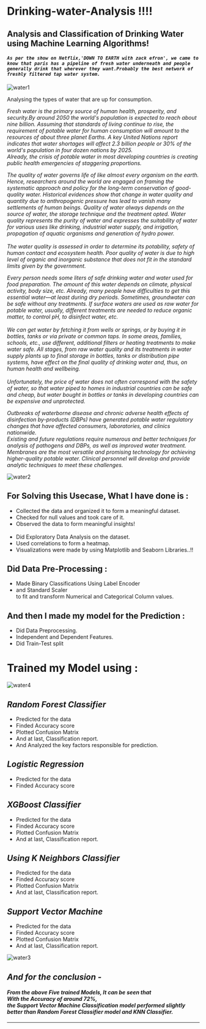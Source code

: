 # Drinking-water-Analysis !!!!
## Analysis and Classification of Drinking Water using Machine Learning Algorithms!

#### _`As per the show on Netflix,'DOWN TO EARTH with zack efron', we came to know that paris has a pipeline of fresh water underneath and people generally drink that wherever they want.Probably the best network of freshly filtered tap water system.`_

![water1](https://user-images.githubusercontent.com/73397927/148592298-147b94fb-9bd0-40a3-9d9c-33d326b0f085.jpg)

Analysing the types of water that are up for consumption.


_Fresh water is the primary source of human health, prosperity, and security.By around 2050 the world's population is expected to reach about nine billion.
Assuming that standards of living continue to rise, the requirement of potable water for human consumption will amount to the resources of about three planet Earths.
A key United Nations report indicates that water shortages will affect 2.3 billion people or 30% of the world's population in four dozen nations by 2025. <br> Already, the crisis of potable water in most developing countries is creating public health emergencies of staggering proportions._


_The quality of water governs life of like almost every organism on the earth.
Hence, researchers around the world are engaged on framing the systematic approach and policy for
the long-term conservation of good-quality water.
Historical evidences show that change in water quality and quantity due to anthropogenic pressure
has lead to vanish many settlements of human beings. Quality of water always depends on the
source of water, the storage technique and the treatment opted.
Water quality represents the purity of water and expresses the suitability of water for various uses
like drinking, industrial water supply, and irrigation, propagation of aquatic organisms and generation
of hydro power. <br><br> The water quality is assessed in order to determine its potability, safety of human contact and
ecosystem health. Poor quality of water is due to high level of organic and inorganic substance that
does not fit in the standard limits given by the government._


_Every person needs some liters of safe drinking water and water used for food preparation.
The amount of this water depends on climate, physical activity, body size, etc.
Already, many people have difficulties to get this essential water—at least during dry periods.
Sometimes, groundwater can be safe without any treatments. If surface waters are used as raw water
for potable water, usually, different treatments are needed to reduce organic matter, to control pH, to
disinfect water, etc. <br><br> We can get water by fetching it from wells or springs, or by buying it in bottles, tanks or via private or
common taps. In some areas, families, schools, etc., use different, additional filters or heating
treatments to make water safe. All stages, from raw water quality and its treatments in water supply
plants up to final storage in bottles, tanks or distribution pipe systems, have effect on the final quality
of drinking water and, thus, on human health and wellbeing. <br><br> Unfortunately, the price of water does not often correspond with the safety of water, so that water
piped to homes in industrial countries can be safe and cheap, but water bought in bottles or tanks in
developing countries can be expensive and unprotected._

_Outbreaks of waterborne disease and chronic adverse health effects of disinfection by-products
(DBPs) have generated potable water regulatory changes that have affected consumers, laboratories,
and clinics nationwide.<br>Existing and future regulations require numerous and better techniques for analysis of pathogens
and DBPs, as well as improved water treatment.<br>Membranes are the most versatile and promising technology for achieving higher-quality potable
water. Clinical personnel will develop and provide analytic techniques to meet these challenges._

![water2](https://user-images.githubusercontent.com/73397927/148593644-9c2f1e51-3c8d-4664-b8ab-e2c67ea4c192.jpg)


## For Solving this Usecase, What I have done is :
- Collected the data and organized it to form a meaningful dataset.
- Checked for null values and took care of it.
- Observed the data to form meaningful insights!
<br><br>
- Did Exploratory Data Analysis on the dataset.
- Used correlations to form a heatmap.
- Visualizations were made by using Matplotlib and Seaborn Libraries..!!


## Did Data Pre-Processing :
- Made Binary Classifications Using Label Encoder
- and Standard Scaler
<br> to fit and transform Numerical and Categorical Column values.


## And then I made my model for the Prediction :
- Did Data Preprocessing.
- Independent and Dependent Features.
- Did Train-Test split



# Trained my Model using :

![water4](https://user-images.githubusercontent.com/73397927/148594694-a286eb18-68d6-41ae-a602-b36ceed69e5f.jpg)


## _Random Forest Classifier_

- Predicted for the data
- Finded Accuracy score
- Plotted Confusion Matrix
- And at last, Classification report.
- And Analyzed the key factors responsible for prediction.


## _Logistic Regression_

- Predicted for the data
- Finded Accuracy score


## _XGBoost Classifier_

- Predicted for the data
- Finded Accuracy score
- Plotted Confusion Matrix
- And at last, Classification report.


## _Using K Neighbors Classifier_

- Predicted for the data
- Finded Accuracy score
- Plotted Confusion Matrix
- And at last, Classification report.
 

## _Support Vector Machine_

- Predicted for the data
- Finded Accuracy score
- Plotted Confusion Matrix
- And at last, Classification report.


![water3](https://user-images.githubusercontent.com/73397927/148594780-b600497d-2c33-402b-9230-b72096fee449.jpg)

## _And for the conclusion -_
#### _From the above Five trained Models, It can be seen that <br> With the Accuracy of around 72%, <br> the Support Vector Machine Classification model performed slightly better than Random Forest Classifier model and KNN Classifier._
---
